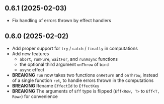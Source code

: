 ## 0.6.1 (2025-02-03)

- Fix handling of errors thrown by effect handlers

## 0.6.0 (2025-02-02)

- Add proper support for `try` / `catch` / `finally` in computations
- Add new features
  - `abort`, `runPure`, `waitFor`, and `runAsync` functions
  - the optional third argument `onThrow` of `bind`
  - `async` effect
- **BREAKING** `run` now takes two functions `onReturn` and `onThrow`, instead of a single function `ret`, to handle errors thrown in the computations
- **BREAKING** Rename `EffectId` to `EffectKey`
- **BREAKING** The arguments of `Eff` type is flipped (`Eff<Row, T>` to `Eff<T, Row>`) for convenience
